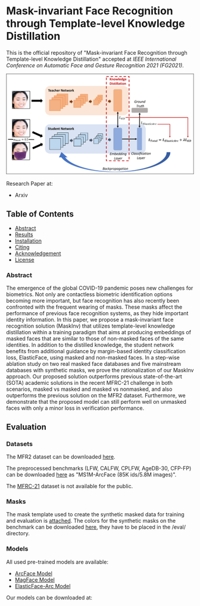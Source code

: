 # Mask-invariant Face Recognition through Template-level Knowledge Distillation

This is the official repository of "Mask-invariant Face Recognition through Template-level Knowledge Distillation" accepted at *IEEE International Conference on Automatic Face and Gesture Recognition 2021 (FG2021)*.

<img src="MaskInv_Overview.png"> 


Research Paper at:

* Arxiv

## Table of Contents 

- [Abstract](#abstract)
- [Results](#results)
- [Installation](#installation)
- [Citing](#citing)
- [Acknowledgement](#acknowledgement)
- [License](#license)

### Abstract ###

The emergence of the global COVID-19 pandemic poses new challenges for biometrics. Not only are contactless
biometric identification options becoming more important, but face recognition has also recently been confronted with the
frequent wearing of masks. These masks affect the performance of previous face recognition systems, as they hide important identity information. In this paper, we propose a
mask-invariant face recognition solution (MaskInv) that utilizes template-level knowledge distillation within a training paradigm
that aims at producing embeddings of masked faces that are similar to those of non-masked faces of the same identities.
In addition to the distilled knowledge, the student network benefits from additional guidance by margin-based identity
classification loss, ElasticFace, using masked and non-masked faces. In a step-wise ablation study on two real masked
face databases and five mainstream databases with synthetic masks, we prove the rationalization of our MaskInv approach.
Our proposed solution outperforms previous state-of-the-art (SOTA) academic solutions in the recent MFRC-21 challenge
in both scenarios, masked vs masked and masked vs nonmasked, and also outperforms the previous solution on the
MFR2 dataset. Furthermore, we demonstrate that the proposed model can still perform well on unmasked faces with only a
minor loss in verification performance.

## Evaluation ## 

### Datasets ###
The MFR2 dataset can be downloaded [here](https://github.com/aqeelanwar/MaskTheFace).

The preprocessed benchmarks (LFW, CALFW, CPLFW, AgeDB-30, CFP-FP) can be downloaded [here](https://github.com/deepinsight/insightface/tree/master/recognition/_datasets_) as "MS1M-ArcFace (85K ids/5.8M images)". 

The [MFRC-21](https://www.igd.fraunhofer.de/sites/default/files/media/biblio/2021/2021_boutros_mfr_2021.pdf) dataset is not available for the public.

### Masks ###
The mask template used to create the synthetic masked data for training and evaluation is [attached](https://github.com/fdbtrs/Masked-Face-Recognition-KD/blob/main/mask_img.png).
The colors for the synthetic masks on the benchmark can be downloaded [here](https://drive.google.com/drive/folders/1bW48uHfemK21vzy9eOsCuvvg9iT9RbPt?usp=sharing), they have to be placed in the /eval/ directory.

### Models ###
All used pre-trained models are available:
* [ArcFace Model](https://github.com/deepinsight/insightface/tree/master/model_zoo)
* [MagFace Model](https://github.com/IrvingMeng/MagFace)
* [ElasticFace-Arc Model](https://github.com/fdbtrs/ElasticFace)

Our models can be downloaded at:


